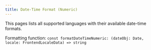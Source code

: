 ```yaml
---
title: Date-Time Format (Numeric)
---
```


This pages lists all supported languages with their available date-time formats.

Formatting function: `const formatDateTimeNumeric: (dateObj: Date, locale: FrontendLocaleData) => string`
